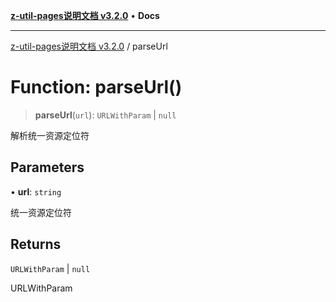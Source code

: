 [**z-util-pages说明文档 v3.2.0**](../README.md) • **Docs**

***

[z-util-pages说明文档 v3.2.0](../globals.md) / parseUrl

# Function: parseUrl()

> **parseUrl**(`url`): `URLWithParam` \| `null`

解析统一资源定位符

## Parameters

• **url**: `string`

统一资源定位符

## Returns

`URLWithParam` \| `null`

URLWithParam
